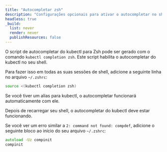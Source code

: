 ```yaml
---
title: "Autocompletar zsh"
description: "Configurações opcionais para ativar o autocompletar no shell zsh."
headless: true
_build:
  list: never
  render: never
  publishResources: false
---
```


O script de autocompletar do kubectl para Zsh pode ser gerado com o comando `kubectl completion zsh`. Este script habilita o autocompletar do kubectl no seu shell.

Para fazer isso em todas as suas sessões de shell, adicione a seguinte linha no arquivo `~/.zshrc`:

```zsh
source <(kubectl completion zsh)
```

Se você tiver um alias para kubectl, o autocompletar funcionará automaticamente com ele.

Depois de recarregar seu shell, o autocompletar do kubectl deve estar funcionando.

Se você ver um erro similar a `2: command not found: compdef`, adicione o seguinte bloco ao início do seu arquivo `~/.zshrc`:

```zsh
autoload -Uz compinit
compinit
```
